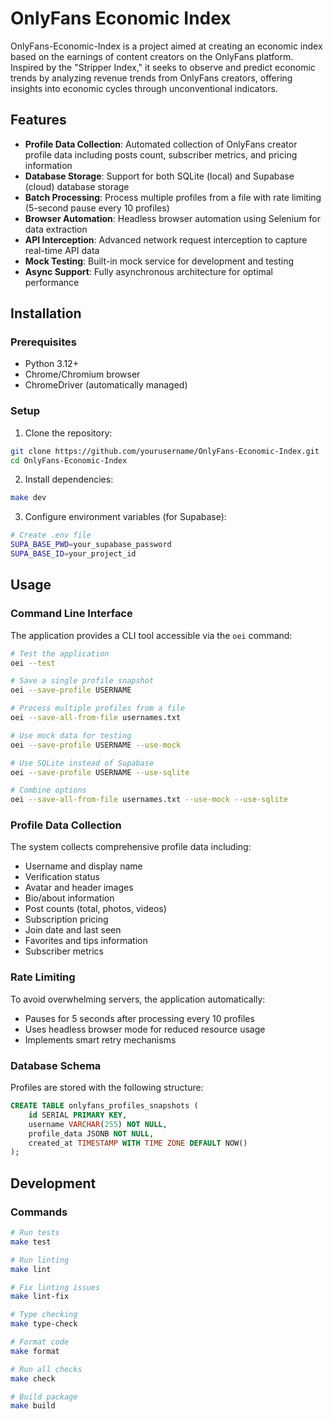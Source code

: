 # OnlyFans Economic Index

OnlyFans-Economic-Index is a project aimed at creating an economic index based on the earnings of content creators on the OnlyFans platform. Inspired by the "Stripper Index," it seeks to observe and predict economic trends by analyzing revenue trends from OnlyFans creators, offering insights into economic cycles through unconventional indicators.

## Features

- **Profile Data Collection**: Automated collection of OnlyFans creator profile data including posts count, subscriber metrics, and pricing information
- **Database Storage**: Support for both SQLite (local) and Supabase (cloud) database storage
- **Batch Processing**: Process multiple profiles from a file with rate limiting (5-second pause every 10 profiles)
- **Browser Automation**: Headless browser automation using Selenium for data extraction
- **API Interception**: Advanced network request interception to capture real-time API data
- **Mock Testing**: Built-in mock service for development and testing
- **Async Support**: Fully asynchronous architecture for optimal performance

## Installation

### Prerequisites

- Python 3.12+
- Chrome/Chromium browser
- ChromeDriver (automatically managed)

### Setup

1. Clone the repository:

```bash
git clone https://github.com/yourusername/OnlyFans-Economic-Index.git
cd OnlyFans-Economic-Index
```

2. Install dependencies:

```bash
make dev
```

3. Configure environment variables (for Supabase):

```bash
# Create .env file
SUPA_BASE_PWD=your_supabase_password
SUPA_BASE_ID=your_project_id
```

## Usage

### Command Line Interface

The application provides a CLI tool accessible via the `oei` command:

```bash
# Test the application
oei --test

# Save a single profile snapshot
oei --save-profile USERNAME

# Process multiple profiles from a file
oei --save-all-from-file usernames.txt

# Use mock data for testing
oei --save-profile USERNAME --use-mock

# Use SQLite instead of Supabase
oei --save-profile USERNAME --use-sqlite

# Combine options
oei --save-all-from-file usernames.txt --use-mock --use-sqlite
```

### Profile Data Collection

The system collects comprehensive profile data including:

- Username and display name
- Verification status
- Avatar and header images
- Bio/about information
- Post counts (total, photos, videos)
- Subscription pricing
- Join date and last seen
- Favorites and tips information
- Subscriber metrics

### Rate Limiting

To avoid overwhelming servers, the application automatically:

- Pauses for 5 seconds after processing every 10 profiles
- Uses headless browser mode for reduced resource usage
- Implements smart retry mechanisms

### Database Schema

Profiles are stored with the following structure:

```sql
CREATE TABLE onlyfans_profiles_snapshots (
    id SERIAL PRIMARY KEY,
    username VARCHAR(255) NOT NULL,
    profile_data JSONB NOT NULL,
    created_at TIMESTAMP WITH TIME ZONE DEFAULT NOW()
);
```

## Development

### Commands

```bash
# Run tests
make test

# Run linting
make lint

# Fix linting issues
make lint-fix

# Type checking
make type-check

# Format code
make format

# Run all checks
make check

# Build package
make build
```

